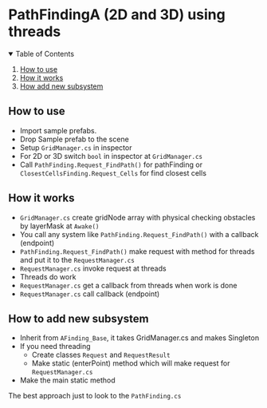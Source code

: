 # PathFindingA (2D and 3D) using threads

<!-- TABLE OF CONTENTS -->
<details open="open">
  <summary>Table of Contents</summary>
  <ol>
    <li><a href="#How-to-use">How to use</a></li>
    <li><a href="#How-it-works">How it works</a></li>
    <li><a href="#How-to-add-new-subsystem">How add new subsystem</a></li> 
  </ol>
</details>

## How to use
- Import sample prefabs.
- Drop Sample prefab to the scene
- Setup `GridManager.cs` in inspector
- For 2D or 3D switch `bool` in inspector at `GridManager.cs`
- Call `PathFinding.Request_FindPath()` for pathFinding or `ClosestCellsFinding.Request_Cells` for find closest cells

## How it works
- `GridManager.cs` create gridNode array with physical checking obstacles by layerMask at `Awake()`
- You call any system like `PathFinding.Request_FindPath()` with a callback (endpoint)
- `PathFinding.Request_FindPath()` make request with method for threads and put it to the `RequestManager.cs`
- `RequestManager.cs` invoke request at threads
- Threads do work
- `RequestManager.cs` get a callback from threads when work is done
- `RequestManager.cs` call callback (endpoint)

## How to add new subsystem
- Inherit from `AFinding_Base`, it takes GridManager.cs and makes Singleton 
- If you need threading
   - Create classes `Request` and `RequestResult`
   - Make static (enterPoint) method which will make request for `RequestManager.cs`
- Make the main static method

The best approach just to look to the `PathFinding.cs`
